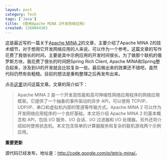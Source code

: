 ```yaml
---
layout: post
category: Tech
tags: ['Java']
title: 《使用Apache MINA 2开发网络应用》
created: 1260064383
---
```

<p class="rteleft">这是最近写的一篇关于<a href="http://mina.apache.org/" target="_blank">Apache MINA 2</a>的文章，主要介绍了Apache MINA 2的技术细节，对于想用它开发网络应用的人来说，可以作为一个参考。这篇文章的写作花费了我很长的时间，主要是其中示例应用的开发时间很长。为了做那个联机的俄罗斯方块，我花费了很长的时间把Spring Rich Client, Apache MINA和Spring整合起来，涉及到UI的开发就会比较复杂一些。最后做出来的效果还不错吧，虽然代码仍然有些粗糙。目前的想法是重构整理之后再发布出来。</p>

<p class="rteleft">点击<a href="http://www.ibm.com/developerworks/cn/java/j-lo-mina2/" target="_blank">这里</a>访问这篇文章。文章的简介如下：</p>

<blockquote>Apache MINA 2 是一个开发高性能和高可伸缩性网络应用程序的网络应用框架。它提供了一个抽象的事件驱动的异步 API，可以使用 TCP/IP、UDP/IP、串口和虚拟机内部的管道等传输方式。Apache MINA 2 可以作为开发网络应用程序的一个良好基础。本文将介绍 Apache MINA 2 的基本概念和 API，包括 I/O 服务、I/O 会话、I/O 过滤器和 I/O 处理器。另外还将介绍如何使用状态机。本文包含简单的计算器服务和复杂的联机游戏两个示例应用。</blockquote>

__重要更新__

<p class="rteleft">源代码已经发布，地址是：<a href="http://code.google.com/p/tetris-mina/">http://code.google.com/p/tetris-mina/</a>。</p>
